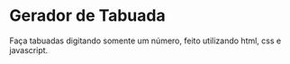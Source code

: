 # Gerador de Tabuada

Faça tabuadas digitando somente um número, feito utilizando html, css e javascript.